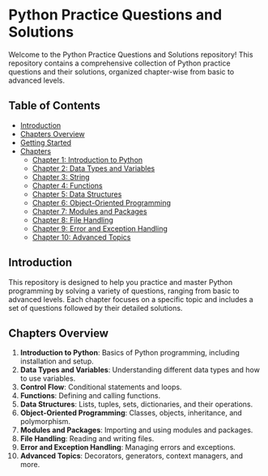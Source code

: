 # Python Practice Questions and Solutions

Welcome to the Python Practice Questions and Solutions repository! This repository contains a comprehensive collection of Python practice questions and their solutions, organized chapter-wise from basic to advanced levels.

## Table of Contents

- [Introduction](#introduction)
- [Chapters Overview](#chapters-overview)
- [Getting Started](#getting-started)
- [Chapters](#chapters)
  - [Chapter 1: Introduction to Python](#chapter-1-introduction-to-python)
  - [Chapter 2: Data Types and Variables](#chapter-2-data-types-and-variables)
  - [Chapter 3: String ](#chapter-3-String)
  - [Chapter 4: Functions](#chapter-4-functions)
  - [Chapter 5: Data Structures](#chapter-5-data-structures)
  - [Chapter 6: Object-Oriented Programming](#chapter-6-object-oriented-programming)
  - [Chapter 7: Modules and Packages](#chapter-7-modules-and-packages)
  - [Chapter 8: File Handling](#chapter-8-file-handling)
  - [Chapter 9: Error and Exception Handling](#chapter-9-error-and-exception-handling)
  - [Chapter 10: Advanced Topics](#chapter-10-advanced-topics)


## Introduction

This repository is designed to help you practice and master Python programming by solving a variety of questions, ranging from basic to advanced levels. Each chapter focuses on a specific topic and includes a set of questions followed by their detailed solutions.

## Chapters Overview

1. **Introduction to Python**: Basics of Python programming, including installation and setup.
2. **Data Types and Variables**: Understanding different data types and how to use variables.
3. **Control Flow**: Conditional statements and loops.
4. **Functions**: Defining and calling functions.
5. **Data Structures**: Lists, tuples, sets, dictionaries, and their operations.
6. **Object-Oriented Programming**: Classes, objects, inheritance, and polymorphism.
7. **Modules and Packages**: Importing and using modules and packages.
8. **File Handling**: Reading and writing files.
9. **Error and Exception Handling**: Managing errors and exceptions.
10. **Advanced Topics**: Decorators, generators, context managers, and more.



